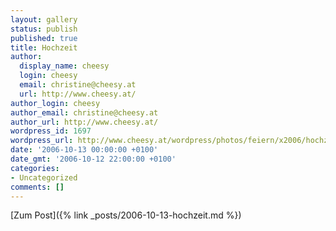 ```yaml
---
layout: gallery
status: publish
published: true
title: Hochzeit
author:
  display_name: cheesy
  login: cheesy
  email: christine@cheesy.at
  url: http://www.cheesy.at/
author_login: cheesy
author_email: christine@cheesy.at
author_url: http://www.cheesy.at/
wordpress_id: 1697
wordpress_url: http://www.cheesy.at/wordpress/photos/feiern/x2006/hochzeit/
date: '2006-10-13 00:00:00 +0100'
date_gmt: '2006-10-12 22:00:00 +0100'
categories:
- Uncategorized
comments: []
---
```


[Zum Post]({% link _posts/2006-10-13-hochzeit.md %})
<!--:-->
